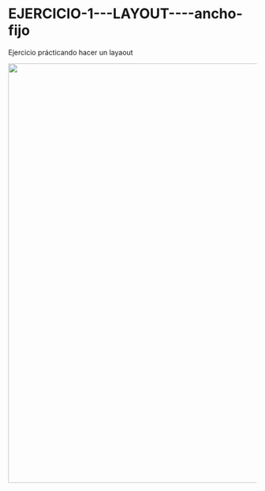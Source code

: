 # EJERCICIO-1---LAYOUT----ancho-fijo

Ejercicio prácticando hacer un layaout

<p align="center" >
 
 <img src="https://github.com/DanielDW23/EJERCICIO-1---LAYOUT----ancho-fijo/assets/126791645/f1cbeecc-1835-45ad-8b85-e3066936b180" width="850" />
  
 </p>

